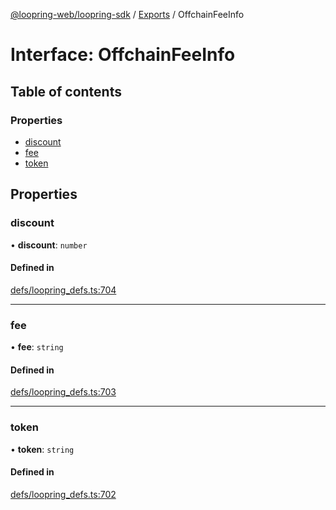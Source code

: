 [@loopring-web/loopring-sdk](../README.md) / [Exports](../modules.md) / OffchainFeeInfo

# Interface: OffchainFeeInfo

## Table of contents

### Properties

- [discount](OffchainFeeInfo.md#discount)
- [fee](OffchainFeeInfo.md#fee)
- [token](OffchainFeeInfo.md#token)

## Properties

### discount

• **discount**: `number`

#### Defined in

[defs/loopring_defs.ts:704](https://github.com/Loopring/loopring_sdk/blob/29b8a2c/src/defs/loopring_defs.ts#L704)

___

### fee

• **fee**: `string`

#### Defined in

[defs/loopring_defs.ts:703](https://github.com/Loopring/loopring_sdk/blob/29b8a2c/src/defs/loopring_defs.ts#L703)

___

### token

• **token**: `string`

#### Defined in

[defs/loopring_defs.ts:702](https://github.com/Loopring/loopring_sdk/blob/29b8a2c/src/defs/loopring_defs.ts#L702)
